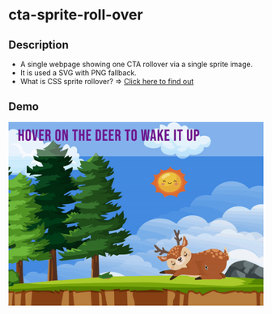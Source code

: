 # cta-sprite-roll-over

## Description

* A single webpage showing one CTA rollover via a single sprite image. 
* It is used a SVG with PNG fallback.
* What is CSS sprite rollover? =>  [Click here to find out](https://css-tricks.com/snippets/css/basic-link-rollover-as-css-sprite/#:~:text=The%20rollover%20shifts%20the%20position,different%20area%20of%20the%20graphic.)

## Demo

![demo gif](./example.gif)
